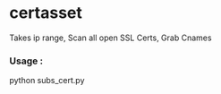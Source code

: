 # certasset
Takes ip range, Scan all open SSL Certs, Grab Cnames

### Usage : 

python subs_cert.py <iprange>
  
  
